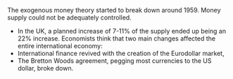 The exogenous money theory started to break down around 1959. Money supply could not be adequately controlled.
- In the UK, a planned increase of 7-11% of the supply ended up being an 22% increase.
Economists think that two main changes affected the entire international economy:
- International finance revived with the creation of the Eurodollar market,
- The Bretton Woods agreement, pegging most currencies to the US dollar, broke down.